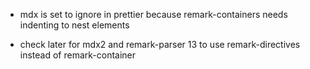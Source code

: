 - mdx is set to ignore in prettier because remark-containers needs indenting to nest
  elements

- check later for mdx2 and remark-parser 13 to use remark-directives instead of
  remark-container
